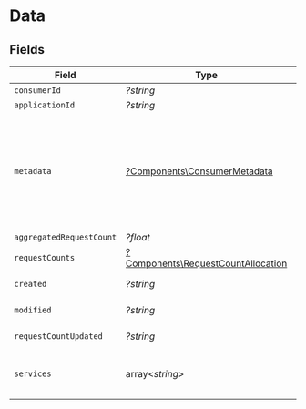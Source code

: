 # Data


## Fields

| Field                                                                                                                 | Type                                                                                                                  | Required                                                                                                              | Description                                                                                                           | Example                                                                                                               |
| --------------------------------------------------------------------------------------------------------------------- | --------------------------------------------------------------------------------------------------------------------- | --------------------------------------------------------------------------------------------------------------------- | --------------------------------------------------------------------------------------------------------------------- | --------------------------------------------------------------------------------------------------------------------- |
| `consumerId`                                                                                                          | *?string*                                                                                                             | :heavy_minus_sign:                                                                                                    | N/A                                                                                                                   | test_consumer_id                                                                                                      |
| `applicationId`                                                                                                       | *?string*                                                                                                             | :heavy_minus_sign:                                                                                                    | N/A                                                                                                                   | 1111                                                                                                                  |
| `metadata`                                                                                                            | [?Components\ConsumerMetadata](../../Models/Components/ConsumerMetadata.md)                                           | :heavy_minus_sign:                                                                                                    | The metadata of the consumer. This is used to display the consumer in the sidebar. This is optional, but recommended. |                                                                                                                       |
| `aggregatedRequestCount`                                                                                              | *?float*                                                                                                              | :heavy_minus_sign:                                                                                                    | N/A                                                                                                                   | 101                                                                                                                   |
| `requestCounts`                                                                                                       | [?Components\RequestCountAllocation](../../Models/Components/RequestCountAllocation.md)                               | :heavy_minus_sign:                                                                                                    | N/A                                                                                                                   |                                                                                                                       |
| `created`                                                                                                             | *?string*                                                                                                             | :heavy_minus_sign:                                                                                                    | N/A                                                                                                                   | 2021-05-07T12:55:42.242Z                                                                                              |
| `modified`                                                                                                            | *?string*                                                                                                             | :heavy_minus_sign:                                                                                                    | N/A                                                                                                                   | 2021-05-07T12:55:42.242Z                                                                                              |
| `requestCountUpdated`                                                                                                 | *?string*                                                                                                             | :heavy_minus_sign:                                                                                                    | N/A                                                                                                                   | 2021-05-07T12:55:42.242Z                                                                                              |
| `services`                                                                                                            | array<*string*>                                                                                                       | :heavy_minus_sign:                                                                                                    | N/A                                                                                                                   | [<br/>"salesforce",<br/>"stripe"<br/>]                                                                                |